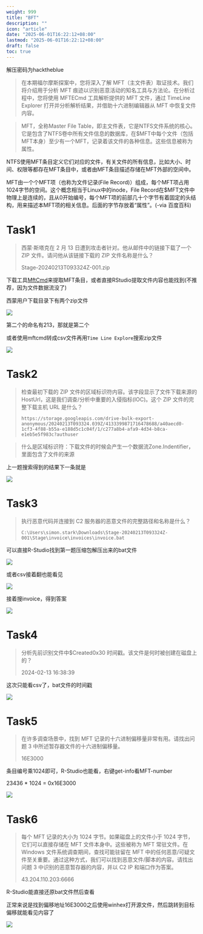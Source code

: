 ```yaml
---
weight: 999
title: "BFT"
description: ""
icon: "article"
date: "2025-06-01T16:22:12+08:00"
lastmod: "2025-06-01T16:22:12+08:00"
draft: false
toc: true
---
```


解压密码为hacktheblue

>在本期福尔摩斯探案中，您将深入了解 MFT（主文件表）取证技术。我们将介绍用于分析 MFT 痕迹以识别恶意活动的知名工具与方法论。在分析过程中，您将使用 MFTECmd 工具解析提供的 MFT 文件，通过 TimeLine Explorer 打开并分析解析结果，并借助十六进制编辑器从 MFT 中恢复文件内容。


>MFT，全称Master File Table，即主文件表，它是NTFS文件系统的核心。它是包含了NTFS卷中所有文件信息的数据库，在$MFT中每个文件（包括MFT本身）至少有一个MFT，记录着该文件的各种信息。这些信息被称为属性。
>
NTFS使用MFT条目定义它们对应的文件，有关文件的所有信息，比如大小、时间、权限等都存在MFT条目中，或者由MFT条目描述存储在MFT外部的空间中。
>
MFT由一个个MFT项（也称为文件记录(File Record)）组成，每个MFT项占用1024字节的空间。这个概念相当于Linux中的inode，File Record在$MFT文件中物理上是连续的，且从0开始编号，每个MFT项的前部几十个字节有着固定的头结构，用来描述本MFT项的相关信息。后面的字节存放着“属性”。(-via 百度百科)

# Task1
>西蒙·斯塔克在 2 月 13 日遭到攻击者针对。他从邮件中的链接下载了一个 ZIP 文件。请问他从该链接下载的 ZIP 文件名称是什么？
>
>Stage-20240213T093324Z-001.zip

下载工具[MftCmd](https://ericzimmerman.github.io/#!index.md)来提取MFT条目，或者直接RStudio提取文件内容也能找到(不推荐，因为文件数据流没了)

西蒙用户下载目录下有两个zip文件

![](https://gitee.com/inklong/blog-pic/raw/master/images/20250601140624.png)

第二个的命名有213，那就是第二个

或者使用mftcmd转成csv文件再用`Time Line Explore`搜索zip文件

![](https://gitee.com/inklong/blog-pic/raw/master/images/20250601150635.png)

# Task2
>检查最初下载的 ZIP 文件的区域标识符内容。该字段显示了文件下载来源的 HostUrl，这是我们调查/分析中重要的入侵指标(IOC)。这个 ZIP 文件的完整下载主机 URL 是什么？
>
>`https://storage.googleapis.com/drive-bulk-export-anonymous/20240213T093324.039Z/4133399871716478688/a40aecd0-1cf3-4f88-b55a-e188d5c1c04f/1/c277a8b4-afa9-4d34-b8ca-e1eb5e5f983c?authuser`


>什么是区域标识符：下载文件的时候会产生一个数据流Zone.Indentifier，里面包含了文件的来源

上一题搜索得到的结果下一条就是

![](https://gitee.com/inklong/blog-pic/raw/master/images/20250601150647.png)

# Task3
>执行恶意代码并连接到 C2 服务器的恶意文件的完整路径和名称是什么？
>
>`C:\Users\simon.stark\Downloads\Stage-20240213T093324Z-001\Stage\invoice\invoices\invoice.bat`

可以直接R-Studio找到第一题压缩包解压出来的bat文件

![](https://gitee.com/inklong/blog-pic/raw/master/images/20250601150605.png)

或者csv接着翻也能看见

![](https://gitee.com/inklong/blog-pic/raw/master/images/20250601150640.png)

接着搜invoice，得到答案

![](https://gitee.com/inklong/blog-pic/raw/master/images/20250601150696.png)

# Task4
>分析先前识别文件中$Created0x30 时间戳。该文件是何时被创建在磁盘上的？
>
>2024-02-13 16:38:39

这次只能看csv了，bat文件的时间戳

![](https://gitee.com/inklong/blog-pic/raw/master/images/HTB/Sherlock/pic/20250601150663.png)

# Task5
>在许多调查场景中，找到 MFT 记录的十六进制偏移量非常有用。请找出问题 3 中所述暂存器文件的十六进制偏移量。
>
>16E3000

条目编号乘1024即可，R-Studio也能看，右键get-info看MFT-number

23436 * 1024 = 0x16E3000

![](https://gitee.com/inklong/blog-pic/raw/master/images/20250601150663%201.png)

# Task6
>每个 MFT 记录的大小为 1024 字节。如果磁盘上的文件小于 1024 字节，它们可以直接存储在 MFT 文件本身中。这些被称为 MFT 常驻文件。在 Windows 文件系统调查期间，查找可能驻留在 MFT 中的任何恶意/可疑文件至关重要。通过这种方式，我们可以找到恶意文件/脚本的内容。请找出问题 3 中识别的恶意暂存器的内容，并以 C2 IP 和端口作为答案。
>
>43.204.110.203:6666

R-Studio能直接还原bat文件然后查看

正常来说是找到偏移地址16E3000之后使用winhex打开源文件，然后跳转到目标偏移就能看见内容了

![](https://gitee.com/inklong/blog-pic/raw/master/images/20250601150641.png)
